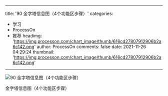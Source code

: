 
---
title: '90 金字塔信息图（4个功能区步骤）'
categories: 
 - 学习
 - ProcessOn
 - 推荐
headimg: 'https://img.processon.com/chart_image/thumb/616cd27807912906b2a6c142.png'
author: ProcessOn
comments: false
date: 2021-11-26 04:29:24
thumbnail: 'https://img.processon.com/chart_image/thumb/616cd27807912906b2a6c142.png'
---

<div>   
<img class="thumb" alt="90  金字塔信息图（4个功能区步骤）" src="https://img.processon.com/chart_image/thumb/616cd27807912906b2a6c142.png" referrerpolicy="no-referrer">
<p>金字塔信息图（4个功能区步骤）</p>  
</div>
            